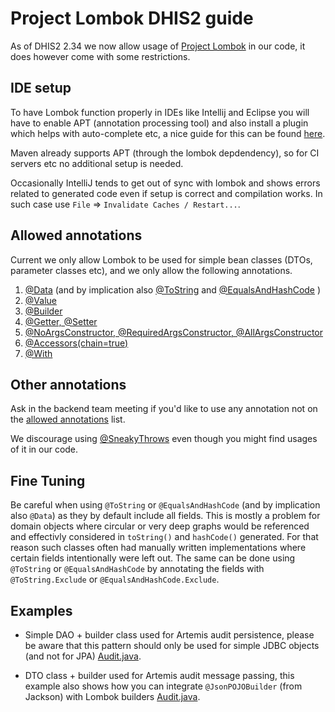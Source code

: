 # Project Lombok DHIS2 guide

As of DHIS2 2.34 we now allow usage of [Project Lombok](https://projectlombok.org/) in our code, it does however come with some restrictions.

## IDE setup

To have Lombok function properly in IDEs like Intellij and Eclipse you will have to enable APT (annotation processing tool) and also install a plugin which helps with auto-complete etc, a nice guide for this can be found [here](https://www.baeldung.com/lombok-ide).

Maven already supports APT (through the lombok depdendency), so for CI servers etc no additional setup is needed.

Occasionally IntelliJ tends to get out of sync with lombok and shows errors related to generated code even if setup is correct and compilation works.
In such case use `File` => `Invalidate Caches / Restart...`.

## Allowed annotations

Current we only allow Lombok to be used for simple bean classes (DTOs, parameter classes etc), and we only allow the following annotations.

1. [@Data](https://projectlombok.org/features/Data) (and by implication also [@ToString](https://projectlombok.org/features/ToString) and [@EqualsAndHashCode](https://projectlombok.org/features/EqualsAndHashCode) )
2. [@Value](https://projectlombok.org/features/Value)
3. [@Builder](https://projectlombok.org/features/Builder)
4. [@Getter, @Setter](https://projectlombok.org/features/GetterSetter)
5. [@NoArgsConstructor, @RequiredArgsConstructor, @AllArgsConstructor](https://projectlombok.org/features/constructor)
6. [@Accessors(chain=true)](https://projectlombok.org/features/experimental/Accessors)
7. [@With](https://projectlombok.org/features/With)

## Other annotations

Ask in the backend team meeting if you'd like to use any annotation not on the [allowed annotations](#Allowed-annotations) list.

We discourage using [@SneakyThrows](https://projectlombok.org/features/SneakyThrows) even though you might find usages of it in our code.

## Fine Tuning

Be careful when using `@ToString` or `@EqualsAndHashCode` (and by implication also `@Data`) as they by default include all fields. This is mostly a problem for domain objects where circular or very deep graphs would be referenced and effectivly considered in `toString()` and `hashCode()` generated. For that reason such classes often had manually written implementations where certain fields intentionally were left out. The same can be done using `@ToString` or `@EqualsAndHashCode` by annotating the fields with `@ToString.Exclude` or `@EqualsAndHashCode.Exclude`.

## Examples

* Simple DAO + builder class used for Artemis audit persistence, please be aware that this pattern should only be used for simple JDBC objects (and not for JPA) [Audit.java](https://github.com/dhis2/dhis2-core/blob/master/dhis-2/dhis-api/src/main/java/org/hisp/dhis/audit/Audit.java).

* DTO class + builder used for Artemis audit message passing, this example also shows how you can integrate `@JsonPOJOBuilder` (from Jackson) with Lombok builders [Audit.java](https://github.com/dhis2/dhis2-core/blob/master/dhis-2/dhis-support/dhis-support-artemis/src/main/java/org/hisp/dhis/artemis/audit/Audit.java).
